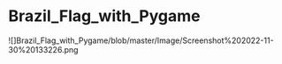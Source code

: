 # Brazil_Flag_with_Pygame
![]Brazil_Flag_with_Pygame/blob/master/Image/Screenshot%202022-11-30%20133226.png
